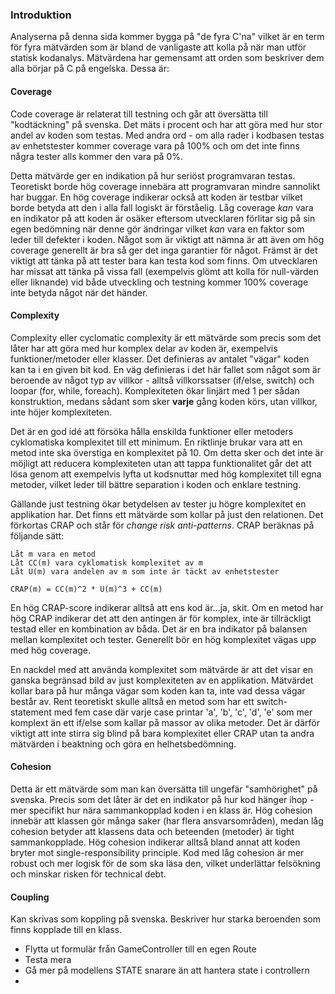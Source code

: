 ### Introduktion
Analyserna på denna sida kommer bygga på "de fyra C'na" vilket är en term för fyra mätvärden som är bland de 
vanligaste att kolla på när man utför statisk kodanalys. Mätvärdena har gemensamt att orden som beskriver dem alla 
börjar på C på engelska. Dessa är:

#### Coverage
Code coverage är relaterat till testning och går att översätta till "kodtäckning" på svenska. Det mäts i procent och 
har att göra med hur stor andel av koden som testas. Med andra ord - om alla rader i kodbasen testas av enhetstester 
kommer coverage vara på 100% och om det inte finns några tester alls kommer den vara på 0%.

Detta mätvärde ger en indikation på hur seriöst programvaran testas. Teoretiskt borde hög coverage innebära att 
programvaran mindre sannolikt har buggar. En hög coverage indikerar också att koden är testbar vilket borde betyda 
att den i alla fall logiskt är förståelig. Låg coverage *kan* vara en indikator på att koden är osäker eftersom 
utvecklaren förlitar sig på sin egen bedömning när denne gör ändringar vilket *kan* vara en faktor som leder till 
defekter i koden. Något som är viktigt att nämna är att även om hög coverage generellt är bra så ger det inga 
garantier för något. Främst är det viktigt att tänka på att tester bara kan testa kod som finns. Om utvecklaren har 
missat att tänka på vissa fall (exempelvis glömt att kolla för null-värden eller liknande) vid både utveckling och 
testning kommer 100% coverage inte betyda något när det händer.

#### Complexity
Complexity eller cyclomatic complexity är ett mätvärde som precis som det låter har att göra med hur komplex delar 
av koden är, exempelvis funktioner/metoder eller klasser. Det definieras av antalet "vägar" koden kan ta i en given 
bit kod. En väg definieras i det här fallet som något som är beroende av något typ av villkor - alltså villkorssatser 
(if/else, switch) och loopar (for, while, foreach). Komplexiteten ökar linjärt med 1 per sådan konstruktion, medans 
sådant som sker **varje** gång koden körs, utan villkor, inte höjer komplexiteten.

Det är en god idé att försöka hålla enskilda funktioner eller metoders cyklomatiska komplexitet till ett minimum. En 
riktlinje brukar vara att en metod inte ska överstiga en komplexitet på 10. Om detta sker och det inte är möjligt 
att reducera komplexiteten utan att tappa funktionalitet går det att lösa genom att exempelvis lyfta ut kodsnuttar med 
hög komplexitet till egna metoder, vilket leder till bättre separation i koden och enklare testning. 

Gällande just testning ökar betydelsen av tester ju högre komplexitet en applikation har. Det finns ett mätvärde som 
kollar på just den relationen. Det förkortas CRAP och står för *change risk anti-patterns*. CRAP beräknas på följande 
sätt:

```
Låt m vara en metod
Låt CC(m) vara cyklomatisk komplexitet av m
Låt U(m) vara andelen av m som inte är täckt av enhetstester

CRAP(m) = CC(m)^2 * U(m)^3 + CC(m)
```

En hög CRAP-score indikerar alltså att ens kod är...ja, skit. Om en metod har hög CRAP indikerar det att den 
antingen är för komplex, inte är tillräckligt testad eller en kombination av båda. Det är en bra indikator på 
balansen mellan komplexitet och tester. Generellt bör en hög komplexitet vägas upp med hög coverage. 

En nackdel med att använda komplexitet som mätvärde är att det visar en ganska begränsad bild av just komplexiteten 
av en applikation. Mätvärdet kollar bara på hur många vägar som koden kan ta, inte vad dessa vägar består av. Rent 
teoretiskt skulle alltså en metod som har ett switch-statement med fem case där varje case printar 'a', 'b', 'c', 
'd', 'e' som mer komplext än ett if/else som kallar på massor av olika metoder. Det är därför viktigt att inte 
stirra sig blind på bara komplexitet eller CRAP utan ta andra mätvärden i beaktning och göra en helhetsbedömning.

#### Cohesion
Detta är ett mätvärde som man kan översätta till ungefär "samhörighet" på svenska. Precis som det låter är det en 
indikator på hur kod hänger ihop - mer specifikt hur nära sammankopplad koden i en klass är. Hög cohesion innebär 
att klassen gör många saker (har flera ansvarsområden), medan låg cohesion betyder att klassens data och beteenden 
(metoder) är tight sammankopplade. Hög cohesion indikerar alltså bland annat att koden bryter mot single-responsibility 
principle. Kod med låg cohesion är mer robust och mer logisk för de som ska läsa den, vilket underlättar felsökning 
och minskar risken för technical debt.

#### Coupling
Kan skrivas som koppling på svenska. Beskriver hur starka beroenden som finns kopplade till en klass.

- Flytta ut formulär från GameController till en egen Route
- Testa mera
- Gå mer på modellens STATE snarare än att hantera state i controllern
- 

